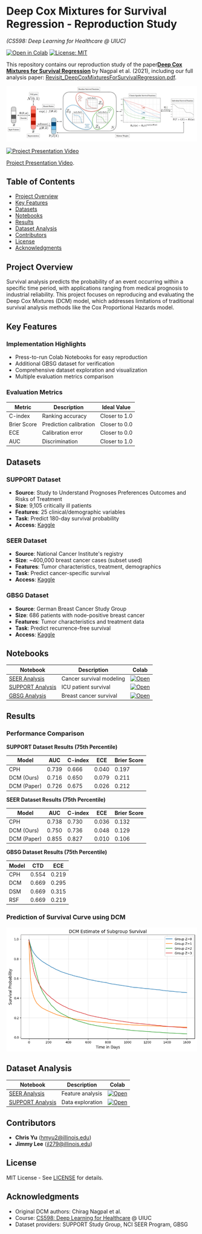 # Deep Cox Mixtures for Survival Regression - Reproduction Study  
*(CS598: Deep Learning for Healthcare @ UIUC)*  

[![Open in Colab](https://colab.research.google.com/assets/colab-badge.svg)](https://colab.research.google.com/github/chrisyu-uiuc/revisit-deepcoxmixtures-cs598-uiuc/)
[![License: MIT](https://img.shields.io/badge/License-MIT-yellow.svg)](https://opensource.org/licenses/MIT)

This repository contains our reproduction study of the paper ​**​[Deep Cox Mixtures for Survival Regression](https://arxiv.org/abs/2101.06536)​**​ by Nagpal et al. (2021), including our full analysis paper: [Revisit_DeepCoxMixturesForSurvivalRegression.pdf](Revisit_DeepCoxMixturesForSurvivalRegression.pdf).

![Model Overview](images/Deep_Cox_Mixture_Model.png)

[![Project Presentation Video](https://img.youtube.com/vi/3dN7VIKomVY/0.jpg)](https://youtu.be/3dN7VIKomVY)

[Project Presentation Video](https://www.youtube.com/watch?v=3dN7VIKomVY).


## Table of Contents
- [Project Overview](#project-overview)
- [Key Features](#key-features)
- [Datasets](#datasets)
- [Notebooks](#notebooks)
- [Results](#results)
- [Dataset Analysis](#dataset-analysis)
- [Contributors](#contributors)
- [License](#license)
- [Acknowledgments](#acknowledgments)

## Project Overview
Survival analysis predicts the probability of an event occurring within a specific time period, with applications ranging from medical prognosis to industrial reliability. This project focuses on reproducing and evaluating the Deep Cox Mixtures (DCM) model, which addresses limitations of traditional survival analysis methods like the Cox Proportional Hazards model.

## Key Features

### Implementation Highlights
- Press-to-run Colab Notebooks for easy reproduction
- Additional GBSG dataset for verification
- Comprehensive dataset exploration and visualization
- Multiple evaluation metrics comparison

### Evaluation Metrics
| Metric | Description | Ideal Value |
|--------|------------|------------|
| C-index | Ranking accuracy | Closer to 1.0 |
| Brier Score | Prediction calibration | Closer to 0.0 |
| ECE | Calibration error | Closer to 0.0 |
| AUC | Discrimination | Closer to 1.0 |

## Datasets

### SUPPORT Dataset
- ​**Source**: Study to Understand Prognoses Preferences Outcomes and Risks of Treatment
- ​**Size**: 9,105 critically ill patients
- ​**Features**: 25 clinical/demographic variables
- ​**Task**: Predict 180-day survival probability
- ​**Access**: [Kaggle](https://www.kaggle.com/datasets/joebeachcapital/support2)

### SEER Dataset
- ​**Source**: National Cancer Institute's registry
- ​**Size**: ~400,000 breast cancer cases (subset used)
- ​**Features**: Tumor characteristics, treatment, demographics
- ​**Task**: Predict cancer-specific survival
- ​**Access**: [Kaggle](https://www.kaggle.com/datasets/sujithmandala/seer-breast-cancer-data)

### GBSG Dataset
- ​**Source**: German Breast Cancer Study Group
- ​**Size**: 686 patients with node-positive breast cancer
- ​**Features**: Tumor characteristics and treatment data
- ​**Task**: Predict recurrence-free survival
- ​**Access**: [Kaggle](https://www.kaggle.com/datasets/utkarshx27/breast-cancer-dataset-used-royston-and-altman)

## Notebooks

| Notebook | Description | Colab |
|----------|-------------|-------|
| [SEER Analysis](598DL4H_DCM_CV_Example_Code_SEER.ipynb) | Cancer survival modeling | [![Open](https://colab.research.google.com/assets/colab-badge.svg)](https://colab.research.google.com/github/chrisyu-uiuc/revisit-deepcoxmixtures-cs598-uiuc/blob/main/598DL4H_DCM_CV_Example_Code_SEER.ipynb) |
| [SUPPORT Analysis](598DL4H_DCM_CV_Example_Code_SUPPORT.ipynb) | ICU patient survival | [![Open](https://colab.research.google.com/assets/colab-badge.svg)](https://colab.research.google.com/github/chrisyu-uiuc/revisit-deepcoxmixtures-cs598-uiuc/blob/main/598DL4H_DCM_CV_Example_Code_SUPPORT.ipynb) |
| [GBSG Analysis](598DL4H_DCM_CV_Example_Code_GBSG.ipynb) | Breast cancer survival | [![Open](https://colab.research.google.com/assets/colab-badge.svg)](https://colab.research.google.com/github/chrisyu-uiuc/revisit-deepcoxmixtures-cs598-uiuc/blob/main/598DL4H_DCM_CV_Example_Code_GBSG.ipynb) |

## Results

### Performance Comparison

​**SUPPORT Dataset Results (75th Percentile)​**​

| Model       | AUC   | C-index | ECE   | Brier Score |
|-------------|-------|---------|-------|-------------|
| CPH         | 0.739 | 0.666   | 0.040 | 0.197       |
| DCM (Ours)  | 0.716 | 0.650   | 0.079 | 0.211       |
| DCM (Paper) | 0.726 | 0.675   | 0.026 | 0.212       |

​**SEER Dataset Results (75th Percentile)​**​

| Model       | AUC   | C-index | ECE   | Brier Score |
|-------------|-------|---------|-------|-------------|
| CPH         | 0.738 | 0.730   | 0.036 | 0.132       |
| DCM (Ours)  | 0.750 | 0.736   | 0.048 | 0.129       |
| DCM (Paper) | 0.855 | 0.827   | 0.010 | 0.106       |

​**GBSG Dataset Results (75th Percentile)​**​

| Model | CTD  | ECE  |
|-------|------|------|
| CPH   | 0.554 | 0.219 |
| DCM   | 0.669 | 0.295 |
| DSM   | 0.669 | 0.315 |
| RSF   | 0.669 | 0.219 |

### Prediction of Survival Curve using DCM
![Kaplan-Meier Curve](images/KM_Curve_By_DCM.png)

## Dataset Analysis
| Notebook | Description | Colab |
|----------|-------------|-------|
| [SEER Analysis](598DL4H_DCM_CV_Example_Code_SEER_Analysis.ipynb) | Feature analysis | [![Open](https://colab.research.google.com/assets/colab-badge.svg)](https://colab.research.google.com/github/chrisyu-uiuc/revisit-deepcoxmixtures-cs598-uiuc/blob/main/598DL4H_DCM_CV_Example_Code_SEER_Analysis.ipynb) |
| [SUPPORT Analysis](598DL4H_DCM_CV_Example_Code_SUPPORT_Analysis.ipynb) | Data exploration | [![Open](https://colab.research.google.com/assets/colab-badge.svg)](https://colab.research.google.com/github/chrisyu-uiuc/revisit-deepcoxmixtures-cs598-uiuc/blob/main/598DL4H_DCM_CV_Example_Code_SUPPORT_Analysis.ipynb) |

## Contributors
- ​**Chris Yu**​ ([hmyu2@illinois.edu](mailto:hmyu2@illinois.edu))
- ​**Jimmy Lee**​ ([jl279@illinois.edu](mailto:jl279@illinois.edu))

## License
MIT License - See [LICENSE](LICENSE) for details.

## Acknowledgments
- Original DCM authors: Chirag Nagpal et al.
- Course: [CS598: Deep Learning for Healthcare](https://sunlab.org/) @ UIUC
- Dataset providers: SUPPORT Study Group, NCI SEER Program, GBSG
